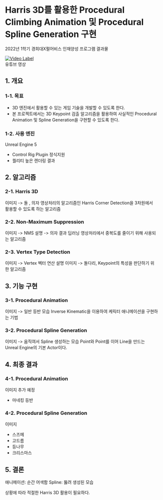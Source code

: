 # Harris 3D를 활용한 Procedural Climbing Animation 및 Procedural Spline Generation 구현
2022년 1학기 경희대X펄어비스 인재양성 프로그램 결과물

[![Video Label](http://img.youtube.com/vi/vLYE0bL-zPY/0.jpg)](https://youtu.be/vLYE0bL-zPY)
<br>
유튜브 영상

## 1. 개요
### 1-1. 목표
- 3D 엔진에서 활용할 수 있는 게임 기술을 개발할 수 있도록 한다.
- 본 프로젝트에서는 3D Keypoint 검출 알고리즘을 활용하여 사실적인 Procedural Animation 및 Spline Generation을 구현할 수 있도록 한다.

### 1-2. 사용 엔진
Unreal Engine 5
- Control Rig Plugin 정식지원
- 퀄리티 높은 렌더링 결과

## 2. 알고리즘
### 2-1. Harris 3D
이미지 -> 돌 , 의자
영상처리의 알고리즘인 Harris Corner Detection을 3차원에서 활용할 수 있도록 하는 알고리즘

### 2-2. Non-Maximum Suppression
이미지 -> NMS 설명
-> 의자 결과
딥러닝 영상처리에서 중복도를 줄이기 위해 사용되는 알고리즘

### 2-3. Vertex Type Detection
이미지 -> Vertex 벡터 연산 설명
이미지 -> 돌다리, 
Keypoint의 특성을 판단하기 위한 알고리즘

## 3. 기능 구현
### 3-1. Procedural Animation
이미지 -> 일반 등반 모습
Inverse Kinematic을 이용하여 케릭터 애니메이션을 구현하는 기법

### 3-2. Procedural Spline Generation
이미지 -> 움직여서 Spline 생성하는 모습
Point와 Point를 이어 Line을 만드는 Unreal Engine의 기본 Actor이다.

## 4. 최종 결과 
### 4-1. Procedural Animation
이미지 추가 예정
- 마네킹 등반

### 4-2. Procedural Spline Generation
이미지
- 스즈메
- 고드름
- 등나무
- 크리스마스

## 5. 결론
애니메이션: 순간 어색함
Spline: 뚫려 생성된 모습

상황에 따라 적절한 Harris 3D 활용이 필요하다.

